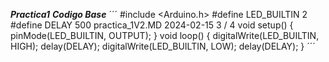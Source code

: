 **_Practica1_**
**_Codigo Base_**
´´´
#include <Arduino.h>
#define LED_BUILTIN 2
#define DELAY 500
practica_1V2.MD 2024-02-15
3 / 4
void setup() {
pinMode(LED_BUILTIN, OUTPUT);
}
void loop() {
digitalWrite(LED_BUILTIN, HIGH);
delay(DELAY);
digitalWrite(LED_BUILTIN, LOW);
delay(DELAY);
}
´´´

